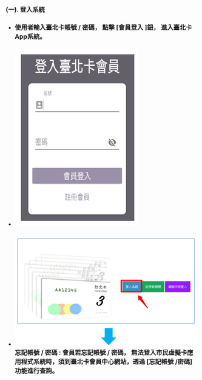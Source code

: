 ### **\(一\). 登入系統**

* ### 使用者輸入臺北卡帳號 / 密碼， 點擊 \[會員登入 \]鈕， 進入臺北卡App系統。
* ### ![](/assets/login01.png)
* ### ![](/assets/enter1.png)忘記帳號 / 密碼 : 會員若忘記帳號 / 密碼， 無法登入市民虛擬卡應用程式系統時，須到臺北卡會員中心網站，透過 \[忘記帳號 /密碼\] 功能進行查詢。



### 

### 

### 

### 



